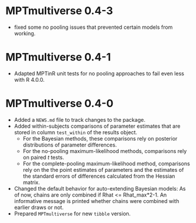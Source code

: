# MPTmultiverse 0.4-3

- fixed some no pooling issues that prevented certain models from working.

# MPTmultiverse 0.4-1

- Adapted MPTinR unit tests for no pooling approaches to fail even less with 
    R 4.0.0.

# MPTmultiverse 0.4-0

- Added a `NEWS.md` file to track changes to the package.
- Added within-subjects comparisons of parameter estimates that are stored in column
    `test_within` of the results object.
    - For the Bayesian methods, these comparisons rely on posterior distributions
        of parameter differences.
    - For the no-pooling maximum-likelihood methods, comparisons rely on paired *t* tests.
    - For the complete-pooling maximum-likelihood method, comparisons rely on the the point estimates
       of parameters and the estimates of the standard errors of differences calculated
       from the Hessian matrix.
- Changed the default behavior for auto-extending Bayesian models: As of now, chains
    are only combined if Rhat <= Rhat_max*2-1. An informative message is printed whether chains were
    combined with earlier draws or not.
- Prepared `MPTmultiverse` for new `tibble` version.

